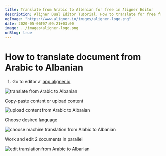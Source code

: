 ```yaml
---
title: Translate from Arabic to Albanian for free in Aligner Editor
description: Aligner Dual Editor Tutorial. How to translate for free from Arabic to Albanian. Aligner is multilingual document management platform. 
ogImage: "https://www.aligner.io/images/aligner-logo.png"
date: 2020-05-06T07:09:21+03:00
image: ../images/aligner-logo.png
onBlog: true
---
```


# How to translate document from Arabic to Albanian

1. Go to editor at [app.aligner.io](https://app.aligner.io "Aligner App web page")

![translate from Arabic to Albanian](../aligner-blank-editor.png "translate from Arabic to Albanian")

Copy-paste content or upload content

![upload content from Arabic to Albanian](../aligner-uploaded-document.png "upload content from Arabic to Albanian")

Choose desired language

![choose machine translation from Arabic to Albanian](../aligner-language-dropdown.png "choose machine translation from Arabic to Albanian")

Work and edit 2 documents in parallel

![edit translation from Arabic to Albanian](../aligner-double-sitded-editor.png "edit translation from Arabic to Albanian")

